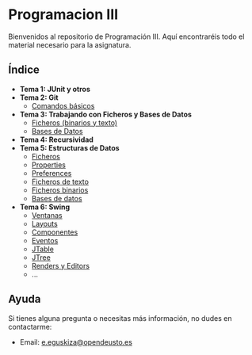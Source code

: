 # Programacion III

Bienvenidos al repositorio de Programación III. Aquí encontraréis todo el material necesario para la asignatura.

## Índice
- **Tema 1: JUnit y otros**
- **Tema 2: Git**
    - [Comandos básicos](#comandos)
- **Tema 3: Trabajando con Ficheros y Bases de Datos**
    - [Ficheros (binarios y texto)](#ficheros)
    - [Bases de Datos](#bases-de-datos)
- **Tema 4: Recursividad**
- **Tema 5: Estructuras de Datos**
    - [Ficheros](src/Tema3/Ficheros.java)
    - [Properties](src/Tema3/Propiedades.java)
    - [Preferences](src/Tema3/Preferencias.java)
    - [Ficheros de texto](src/Tema3/FicherosTexto.java)
    - [Ficheros binarios](src/Tema3/FicherosBinarios.java)
    - [Bases de datos](src/Tema3/BasesDeDatos.java)
- **Tema 6: Swing**
    - [Ventanas](#ejemplo-swing)
    - [Layouts](#layouts)
    - [Componentes](#componentes)
    - [Eventos](#eventos)
    - [JTable](#jtable)
    - [JTree](#jtree)
    - [Renders y Editors](#renders-y-editors)
    - ...

## Ayuda

Si tienes alguna pregunta o necesitas más información, no dudes en contactarme:

- Email: [e.eguskiza@opendeusto.es](mailto:e.eguskiza@opendeusto.es)


